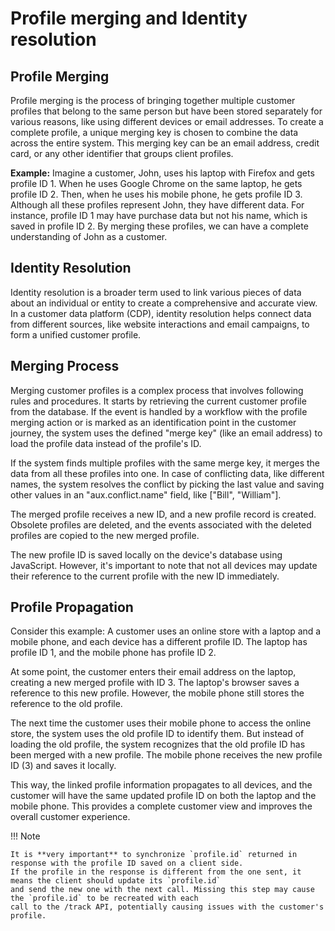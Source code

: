 # Profile merging and Identity resolution

## Profile Merging

Profile merging is the process of bringing together multiple customer profiles that belong to the same person but have
been stored separately for various reasons, like using different devices or email addresses. To create a complete
profile, a unique merging key is chosen to combine the data across the entire system. This merging key can be an email
address, credit card, or any other identifier that groups client profiles.

**Example:** Imagine a customer, John, uses his laptop with Firefox and gets profile ID 1. When he uses Google Chrome on
the same laptop, he gets profile ID 2. Then, when he uses his mobile phone, he gets profile ID 3. Although all these
profiles represent John, they have different data. For instance, profile ID 1 may have purchase data but not his name,
which is saved in profile ID 2. By merging these profiles, we can have a complete understanding of John as a customer.

## Identity Resolution

Identity resolution is a broader term used to link various pieces of data about an individual or entity to create a
comprehensive and accurate view. In a customer data platform (CDP), identity resolution helps connect data from
different sources, like website interactions and email campaigns, to form a unified customer profile.

## Merging Process

Merging customer profiles is a complex process that involves following rules and procedures. It starts by retrieving the
current customer profile from the database. If the event is handled by a workflow with the profile merging action or is
marked as an identification point in the customer journey, the system uses the defined "merge key" (like an email
address) to load the profile data instead of the profile's ID.

If the system finds multiple profiles with the same merge key, it merges the data from all these profiles into one. In
case of conflicting data, like different names, the system resolves the conflict by picking the last value and saving
other values in an "aux.conflict.name" field, like ["Bill", "William"].

The merged profile receives a new ID, and a new profile record is created. Obsolete profiles are deleted, and the events
associated with the deleted profiles are copied to the new merged profile.

The new profile ID is saved locally on the device's database using JavaScript. However, it's important to note that not
all devices may update their reference to the current profile with the new ID immediately.

## Profile Propagation

Consider this example: A customer uses an online store with a laptop and a mobile phone, and each device has a different
profile ID. The laptop has profile ID 1, and the mobile phone has profile ID 2.

At some point, the customer enters their email address on the laptop, creating a new merged profile with ID 3. The
laptop's browser saves a reference to this new profile. However, the mobile phone still stores the reference to the old
profile.

The next time the customer uses their mobile phone to access the online store, the system uses the old profile ID to
identify them. But instead of loading the old profile, the system recognizes that the old profile ID has been merged
with a new profile. The mobile phone receives the new profile ID (3) and saves it locally.

This way, the linked profile information propagates to all devices, and the customer will have the same updated profile
ID on both the laptop and the mobile phone. This provides a complete customer view and improves the overall customer
experience.

!!! Note

    It is **very important** to synchronize `profile.id` returned in response with the profile ID saved on a client side.
    If the profile in the response is different from the one sent, it means the client should update its `profile.id` 
    and send the new one with the next call. Missing this step may cause the `profile.id` to be recreated with each 
    call to the /track API, potentially causing issues with the customer's profile.
